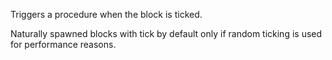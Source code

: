 Triggers a procedure when the block is ticked.

Naturally spawned blocks with tick by default only if random ticking is used for performance reasons.